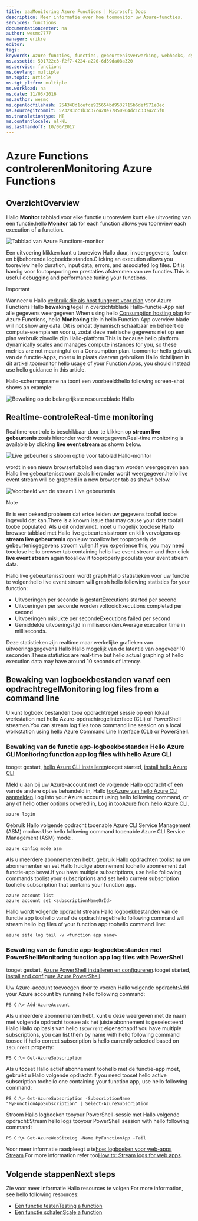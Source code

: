 ```yaml
---
title: aaaMonitoring Azure Functions | Microsoft Docs
description: Meer informatie over hoe toomonitor uw Azure-functies.
services: functions
documentationcenter: na
author: wesmc7777
manager: erikre
editor: 
tags: 
keywords: Azure-functies, functies, gebeurtenisverwerking, webhooks, dynamisch berekenen, architectuur zonder server
ms.assetid: 501722c3-f2f7-4224-a220-6d59da08a320
ms.service: functions
ms.devlang: multiple
ms.topic: article
ms.tgt_pltfrm: multiple
ms.workload: na
ms.date: 11/03/2016
ms.author: wesmc
ms.openlocfilehash: 254348d1cefce925654bd9532715b6def571e0ec
ms.sourcegitcommit: 523283cc1b3c37c428e77850964dc1c33742c5f0
ms.translationtype: MT
ms.contentlocale: nl-NL
ms.lasthandoff: 10/06/2017
---
```

# <a name="monitoring-azure-functions"></a><span data-ttu-id="65e00-104">Azure Functions controleren</span><span class="sxs-lookup"><span data-stu-id="65e00-104">Monitoring Azure Functions</span></span>

## <a name="overview"></a><span data-ttu-id="65e00-105">Overzicht</span><span class="sxs-lookup"><span data-stu-id="65e00-105">Overview</span></span> 


<span data-ttu-id="65e00-106">Hallo **Monitor** tabblad voor elke functie u tooreview kunt elke uitvoering van een functie.</span><span class="sxs-lookup"><span data-stu-id="65e00-106">hello **Monitor** tab for each function allows you tooreview each execution of a function.</span></span>

![Tabblad van Azure Functions-monitor](./media/functions-monitoring/monitor-tab.png) 

<span data-ttu-id="65e00-108">Een uitvoering klikken kunt u tooreview Hallo duur, invoergegevens, fouten en bijbehorende logboekbestanden.</span><span class="sxs-lookup"><span data-stu-id="65e00-108">Clicking an execution allows you tooreview hello duration, input data, errors, and associated log files.</span></span> <span data-ttu-id="65e00-109">Dit is handig voor foutopsporing en prestaties afstemmen van uw functies.</span><span class="sxs-lookup"><span data-stu-id="65e00-109">This is useful debugging and performance tuning your functions.</span></span>


> [!IMPORTANT]
> <span data-ttu-id="65e00-110">Wanneer u Hallo [verbruik die als host fungeert voor plan](functions-overview.md#pricing) voor Azure Functions Hallo **bewaking** tegel in overzichtsblade Hallo-functie-App niet alle gegevens weergegeven.</span><span class="sxs-lookup"><span data-stu-id="65e00-110">When using hello [Consumption hosting plan](functions-overview.md#pricing) for Azure Functions, hello **Monitoring** tile in hello Function App overview blade will not show any data.</span></span> <span data-ttu-id="65e00-111">Dit is omdat dynamisch schaalbaar en beheert de compute-exemplaren voor u, zodat deze metrische gegevens niet op een plan verbruik zinvolle zijn Hallo-platform.</span><span class="sxs-lookup"><span data-stu-id="65e00-111">This is because hello platform dynamically scales and manages compute instances for you, so these metrics are not meaningful on a Consumption plan.</span></span> <span data-ttu-id="65e00-112">toomonitor hello gebruik van de functie-Apps, moet u in plaats daarvan gebruiken Hallo richtlijnen in dit artikel.</span><span class="sxs-lookup"><span data-stu-id="65e00-112">toomonitor hello usage of your Function Apps, you should instead use hello guidance in this article.</span></span>
> 
> <span data-ttu-id="65e00-113">Hallo-schermopname na toont een voorbeeld:</span><span class="sxs-lookup"><span data-stu-id="65e00-113">hello following screen-shot shows an example:</span></span>
> 
> ![Bewaking op de belangrijkste resourceblade Hallo](./media/functions-monitoring/app-service-overview-monitoring.png)



## <a name="real-time-monitoring"></a><span data-ttu-id="65e00-115">Realtime-controle</span><span class="sxs-lookup"><span data-stu-id="65e00-115">Real-time monitoring</span></span>

<span data-ttu-id="65e00-116">Realtime-controle is beschikbaar door te klikken op **stream live gebeurtenis** zoals hieronder wordt weergegeven.</span><span class="sxs-lookup"><span data-stu-id="65e00-116">Real-time monitoring is available by clicking **live event stream** as shown below.</span></span> 

![Live gebeurtenis stroom optie voor tabblad Hallo-monitor](./media/functions-monitoring/monitor-tab-live-event-stream.png)

<span data-ttu-id="65e00-118">wordt in een nieuw browsertabblad een diagram worden weergegeven aan Hallo live gebeurtenisstroom zoals hieronder wordt weergegeven.</span><span class="sxs-lookup"><span data-stu-id="65e00-118">hello live event stream will be graphed in a new browser tab as shown below.</span></span> 

![Voorbeeld van de stream Live gebeurtenis](./media/functions-monitoring/live-event-stream.png)


> [!NOTE]
> <span data-ttu-id="65e00-120">Er is een bekend probleem dat ertoe leiden uw gegevens toofail toobe ingevuld dat kan.</span><span class="sxs-lookup"><span data-stu-id="65e00-120">There is a known issue that may cause your data toofail toobe populated.</span></span> <span data-ttu-id="65e00-121">Als u dit ondervindt, moet u mogelijk tooclose Hallo browser tabblad met Hallo live gebeurtenisstroom en klik vervolgens op **stream live gebeurtenis** opnieuw tooallow het tooproperly de gebeurtenisgegevens stroom vullen.</span><span class="sxs-lookup"><span data-stu-id="65e00-121">If you experience this, you may need tooclose hello browser tab containing hello live event stream and then click **live event stream** again tooallow it tooproperly populate your event stream data.</span></span> 

<span data-ttu-id="65e00-122">Hallo live gebeurtenisstroom wordt graph Hallo statistieken voor uw functie te volgen:</span><span class="sxs-lookup"><span data-stu-id="65e00-122">hello live event stream will graph hello following statistics for your function:</span></span>

* <span data-ttu-id="65e00-123">Uitvoeringen per seconde is gestart</span><span class="sxs-lookup"><span data-stu-id="65e00-123">Executions started per second</span></span>
* <span data-ttu-id="65e00-124">Uitvoeringen per seconde worden voltooid</span><span class="sxs-lookup"><span data-stu-id="65e00-124">Executions completed per second</span></span>
* <span data-ttu-id="65e00-125">Uitvoeringen mislukte per seconde</span><span class="sxs-lookup"><span data-stu-id="65e00-125">Executions failed per second</span></span>
* <span data-ttu-id="65e00-126">Gemiddelde uitvoeringstijd in milliseconden.</span><span class="sxs-lookup"><span data-stu-id="65e00-126">Average execution time in milliseconds.</span></span>

<span data-ttu-id="65e00-127">Deze statistieken zijn realtime maar werkelijke grafieken van uitvoeringsgegevens Hallo Hallo mogelijk van de latentie van ongeveer 10 seconden.</span><span class="sxs-lookup"><span data-stu-id="65e00-127">These statistics are real-time but hello actual graphing of hello execution data may have around 10 seconds of latency.</span></span>






## <a name="monitoring-log-files-from-a-command-line"></a><span data-ttu-id="65e00-128">Bewaking van logboekbestanden vanaf een opdrachtregel</span><span class="sxs-lookup"><span data-stu-id="65e00-128">Monitoring log files from a command line</span></span>


<span data-ttu-id="65e00-129">U kunt logboek bestanden tooa opdrachtregel sessie op een lokaal werkstation met hello Azure-opdrachtregelinterface (CLI) of PowerShell streamen.</span><span class="sxs-lookup"><span data-stu-id="65e00-129">You can stream log files tooa command line session on a local workstation using hello Azure Command Line Interface (CLI) or PowerShell.</span></span>

### <a name="monitoring-function-app-log-files-with-hello-azure-cli"></a><span data-ttu-id="65e00-130">Bewaking van de functie app-logboekbestanden Hello Azure CLI</span><span class="sxs-lookup"><span data-stu-id="65e00-130">Monitoring function app log files with hello Azure CLI</span></span>

<span data-ttu-id="65e00-131">tooget gestart, [hello Azure CLI installeren](../cli-install-nodejs.md)</span><span class="sxs-lookup"><span data-stu-id="65e00-131">tooget started, [install hello Azure CLI](../cli-install-nodejs.md)</span></span>

<span data-ttu-id="65e00-132">Meld u aan bij uw Azure-account met de volgende Hallo opdracht of een van de andere opties behandeld in, Hallo [tooAzure van hello Azure CLI aanmelden](../xplat-cli-connect.md).</span><span class="sxs-lookup"><span data-stu-id="65e00-132">Log into your Azure account using hello following command, or any of hello other options covered in, [Log in tooAzure from hello Azure CLI](../xplat-cli-connect.md).</span></span>

    azure login

<span data-ttu-id="65e00-133">Gebruik Hallo volgende opdracht tooenable Azure CLI Service Management (ASM) modus:.</span><span class="sxs-lookup"><span data-stu-id="65e00-133">Use hello following command tooenable Azure CLI Service Management (ASM) mode:.</span></span>

    azure config mode asm

<span data-ttu-id="65e00-134">Als u meerdere abonnementen hebt, gebruik Hallo opdrachten toolist na uw abonnementen en set Hallo huidige abonnement toohello abonnement dat functie-app bevat.</span><span class="sxs-lookup"><span data-stu-id="65e00-134">If you have multiple subscriptions, use hello following commands toolist your subscriptions and set hello current subscription toohello subscription that contains your function app.</span></span>

    azure account list
    azure account set <subscriptionNameOrId>

<span data-ttu-id="65e00-135">Hallo wordt volgende opdracht stream Hallo logboekbestanden van de functie app toohello vanaf de opdrachtregel:</span><span class="sxs-lookup"><span data-stu-id="65e00-135">hello following command will stream hello log files of your function app toohello command line:</span></span>

    azure site log tail -v <function app name>

### <a name="monitoring-function-app-log-files-with-powershell"></a><span data-ttu-id="65e00-136">Bewaking van de functie app-logboekbestanden met PowerShell</span><span class="sxs-lookup"><span data-stu-id="65e00-136">Monitoring function app log files with PowerShell</span></span>

<span data-ttu-id="65e00-137">tooget gestart, [Azure PowerShell installeren en configureren](/powershell/azure/overview).</span><span class="sxs-lookup"><span data-stu-id="65e00-137">tooget started, [install and configure Azure PowerShell](/powershell/azure/overview).</span></span>

<span data-ttu-id="65e00-138">Uw Azure-account toevoegen door te voeren Hallo volgende opdracht:</span><span class="sxs-lookup"><span data-stu-id="65e00-138">Add your Azure account by running hello following command:</span></span>

    PS C:\> Add-AzureAccount

<span data-ttu-id="65e00-139">Als u meerdere abonnementen hebt, kunt u deze weergeven met de naam met volgende opdracht toosee als het juiste abonnement is geselecteerd Hallo Hallo op basis van hello `IsCurrent` eigenschap:</span><span class="sxs-lookup"><span data-stu-id="65e00-139">If you have multiple subscriptions, you can list them by name with hello following command toosee if hello correct subscription is hello currently selected based on `IsCurrent` property:</span></span>

    PS C:\> Get-AzureSubscription

<span data-ttu-id="65e00-140">Als u tooset Hallo actief abonnement toohello met de functie-app moet, gebruikt u Hallo volgende opdracht:</span><span class="sxs-lookup"><span data-stu-id="65e00-140">If you need tooset hello active subscription toohello one containing your function app, use hello following command:</span></span>

    PS C:\> Get-AzureSubscription -SubscriptionName "MyFunctionAppSubscription" | Select-AzureSubscription

<span data-ttu-id="65e00-141">Stroom Hallo logboeken tooyour PowerShell-sessie met Hallo volgende opdracht:</span><span class="sxs-lookup"><span data-stu-id="65e00-141">Stream hello logs tooyour PowerShell session with hello following command:</span></span>

    PS C:\> Get-AzureWebSiteLog -Name MyFunctionApp -Tail

<span data-ttu-id="65e00-142">Voor meer informatie raadpleegt u te[hoe: logboeken voor web-apps Stream](../app-service-web/web-sites-enable-diagnostic-log.md#streamlogs).</span><span class="sxs-lookup"><span data-stu-id="65e00-142">For more information refer too[How to: Stream logs for web apps](../app-service-web/web-sites-enable-diagnostic-log.md#streamlogs).</span></span> 

## <a name="next-steps"></a><span data-ttu-id="65e00-143">Volgende stappen</span><span class="sxs-lookup"><span data-stu-id="65e00-143">Next steps</span></span>
<span data-ttu-id="65e00-144">Zie voor meer informatie Hallo resources te volgen:</span><span class="sxs-lookup"><span data-stu-id="65e00-144">For more information, see hello following resources:</span></span>

* [<span data-ttu-id="65e00-145">Een functie testen</span><span class="sxs-lookup"><span data-stu-id="65e00-145">Testing a function</span></span>](functions-test-a-function.md)
* [<span data-ttu-id="65e00-146">Een functie schalen</span><span class="sxs-lookup"><span data-stu-id="65e00-146">Scale a function</span></span>](functions-scale.md)

